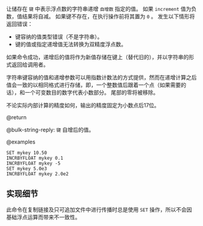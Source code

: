 让储存在 `键` 中表示浮点数的字符串递增 `自增数` 指定的值。
如果 `increment` 值为负数，值结果将自减。
如果键不存在，在执行操作前将其置为 `0` 。
发生以下情形将返回错误：

* 键容纳的值类型错误（不是字符串）。
* 键的值或指定递增值无法转换为双精度浮点数。

如果命令成功，递增后的值将作为新值存储在键上（替代旧的），并以字符串的形式返回给调用者。

字符串键容纳的值和递增参数可以用指数计数法的方式提供，然而在递增计算之后值会一致的以相同格式进行存储，即，一个整数值后跟着一个点（如果需要的话），和一个可变数目的数字代表小数部分。
尾部的零将被移除。

不论实际内部计算的精度如何，输出的精度固定为小数点后17位。

@return

@bulk-string-reply: `键` 自增后的值。

@examples

```cli
SET mykey 10.50
INCRBYFLOAT mykey 0.1
INCRBYFLOAT mykey -5
SET mykey 5.0e3
INCRBYFLOAT mykey 2.0e2
```

## 实现细节

此命令在复制链接及只可追加文件中进行传播时总是使用 `SET` 操作，所以不会因基础浮点运算而带来不一致性。
